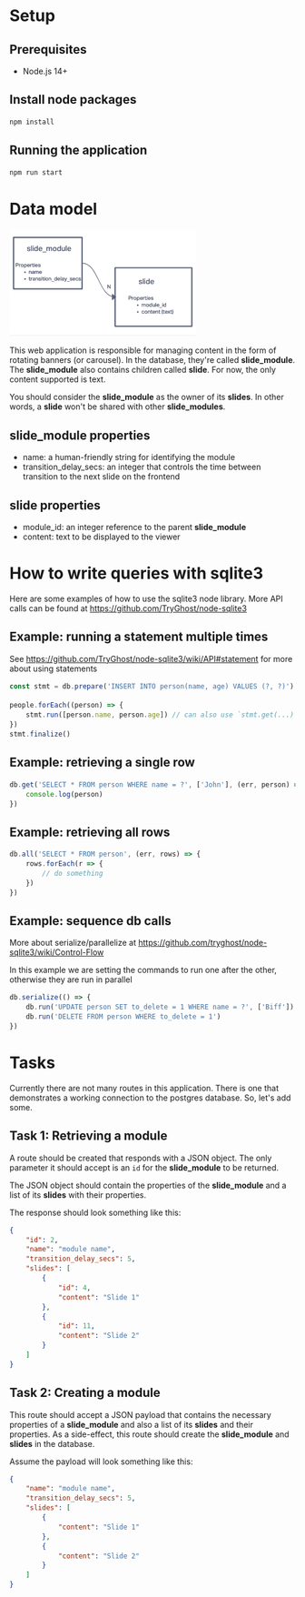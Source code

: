 # Setup

## Prerequisites
- Node.js 14+

## Install node packages
```sh
npm install
```

## Running the application

```sh
npm run start
```

# Data model
![Data Model](https://github.com/hevi0/simple-web-app/blob/main/datamodel.png)

This web application is responsible for managing content in the form of rotating banners (or carousel). In the database, they're called **slide_module**. The **slide_module** also contains children called **slide**. For now, the only content supported is text.

You should consider the **slide_module** as the owner of its **slides**. In other words, a **slide** won't be shared with other **slide_modules**.

## slide_module properties
- name: a human-friendly string for identifying the module
- transition_delay_secs: an integer that controls the time between transition to the next slide on the frontend

## slide properties
- module_id: an integer reference to the parent **slide_module**
- content: text to be displayed to the viewer

# How to write queries with sqlite3

Here are some examples of how to use the sqlite3 node library. More API calls can be found at https://github.com/TryGhost/node-sqlite3 

## Example: running a statement multiple times

See https://github.com/TryGhost/node-sqlite3/wiki/API#statement for more about using statements
```javascript
const stmt = db.prepare('INSERT INTO person(name, age) VALUES (?, ?)')

people.forEach((person) => {
    stmt.run([person.name, person.age]) // can also use `stmt.get(...)`, `stmt.all(...)`, etc.
})
stmt.finalize()
```

## Example: retrieving a single row
```javascript
db.get('SELECT * FROM person WHERE name = ?', ['John'], (err, person) => {
    console.log(person)
})
```

## Example: retrieving all rows
```javascript
db.all('SELECT * FROM person', (err, rows) => {
    rows.forEach(r => {
        // do something
    })
})
```

## Example: sequence db calls
More about serialize/parallelize at https://github.com/tryghost/node-sqlite3/wiki/Control-Flow

In this example we are setting the commands to run one after the other, otherwise they are run
in parallel
```javascript
db.serialize(() => {
    db.run('UPDATE person SET to_delete = 1 WHERE name = ?', ['Biff'])
    db.run('DELETE FROM person WHERE to_delete = 1')
})
```

# Tasks

Currently there are not many routes in this application. There is one that demonstrates a working connection to the postgres database. So, let's add some.

## Task 1: Retrieving a module
A route should be created that responds with a JSON object. The only parameter it should accept is an `id` for the **slide_module** to be returned.

The JSON object should contain the properties of the **slide_module** and a list of its **slides** with their properties.

The response should look something like this:
```json
{
    "id": 2,
    "name": "module name",
    "transition_delay_secs": 5,
    "slides": [
        {
            "id": 4,
            "content": "Slide 1"
        },
        {
            "id": 11,
            "content": "Slide 2"
        }
    ]
}
```

## Task 2: Creating a module
This route should accept a JSON payload that contains the necessary properties of a **slide_module** and also a list of its **slides** and their properties. As a side-effect, this route should create the **slide_module** and **slides** in the database.

Assume the payload will look something like this:
```json
{
    "name": "module name",
    "transition_delay_secs": 5,
    "slides": [
        {
            "content": "Slide 1"
        },
        {
            "content": "Slide 2"
        }
    ]
}
```
